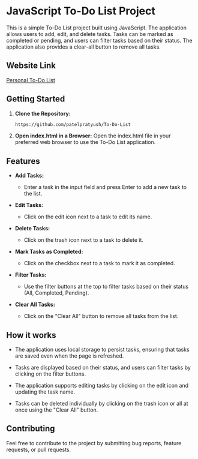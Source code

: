 # JavaScript To-Do List Project

This is a simple To-Do List project built using JavaScript. The application allows users to add, edit, and delete tasks. Tasks can be marked as completed or pending, and users can filter tasks based on their status. The application also provides a clear-all button to remove all tasks.

## Website Link

[Personal To-Do List](https://personal-todolist.vercel.app/)

## Getting Started

1. **Clone the Repository:**

   ```bash
   https://github.com/patelpratyush/To-Do-List
   ```

2. **Open index.html in a Browser:**
Open the index.html file in your preferred web browser to use the To-Do List application.

## Features

- **Add Tasks:**
  - Enter a task in the input field and press Enter to add a new task to the list.

- **Edit Tasks:**
  - Click on the edit icon next to a task to edit its name.

- **Delete Tasks:**
  - Click on the trash icon next to a task to delete it.

- **Mark Tasks as Completed:**
  - Click on the checkbox next to a task to mark it as completed.

- **Filter Tasks:**
  - Use the filter buttons at the top to filter tasks based on their status (All, Completed, Pending).
- **Clear All Tasks:**
  - Click on the "Clear All" button to remove all tasks from the list.

## How it works

- The application uses local storage to persist tasks, ensuring that tasks are saved even when the page is refreshed.

- Tasks are displayed based on their status, and users can filter tasks by clicking on the filter buttons.

- The application supports editing tasks by clicking on the edit icon and updating the task name.

- Tasks can be deleted individually by clicking on the trash icon or all at once using the "Clear All" button.

## Contributing

Feel free to contribute to the project by submitting bug reports, feature requests, or pull requests.
